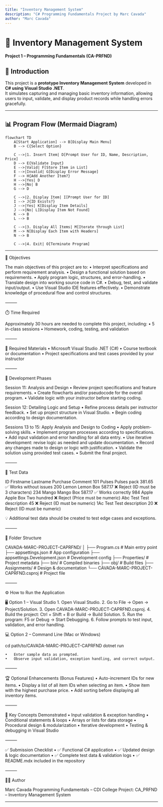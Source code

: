 ```yaml
---
title: "Inventory Management System"
description: "C# Programming Fundamentals Project by Marc Cavada"
author: "Marc Cavada"
---
```


# 🧩 Inventory Management System  
**Project 1 – Programming Fundamentals (CA-PRFND)**  

## 📘 Introduction  
This project is a **prototype Inventory Management System** developed in **C# using Visual Studio .NET**.  
It simulates capturing and managing basic inventory information, allowing users to input, validate, and display product records while handling errors gracefully.  

---

## 📊 Program Flow (Mermaid Diagram)

```mermaid
flowchart TD
    A[Start Application] --> B[Display Main Menu]
    B --> C{Select Option}

    C -->|1. Insert Item| D[Prompt User for ID, Name, Description, Price]
    D --> E{Validate Input}
    E -->|Valid| F[Store Item in List]
    E -->|Invalid| G[Display Error Message]
    F --> H{Add Another Item?}
    H -->|Yes| D
    H -->|No| B
    G --> D

    C -->|2. Display Item| I[Prompt User for ID]
    I --> J{ID Exists?}
    J -->|Yes| K[Display Item Details]
    J -->|No| L[Display Item Not Found]
    K --> B
    L --> B

    C -->|3. Display All Items| M[Iterate through List]
    M --> N[Display Each Item with Headers]
    N --> B

    C -->|4. Exit| O[Terminate Program]
```
---

🎯 Objectives

The main objectives of this project are to:
	•	Interpret specifications and perform requirement analysis.
	•	Design a functional solution based on requirements.
	•	Apply program logic, structures, and error-handling.
	•	Translate design into working source code in C#.
	•	Debug, test, and validate input/output.
	•	Use Visual Studio IDE features effectively.
	•	Demonstrate knowledge of procedural flow and control structures.

⸻

⏱️ Time Required

Approximately 30 hours are needed to complete this project, including:
	•	5 in-class sessions
	•	Homework, coding, testing, and validation

⸻

🧰 Required Materials
	•	Microsoft Visual Studio .NET (C#)
	•	Course textbook or documentation
	•	Project specifications and test cases provided by your instructor

⸻

🧠 Development Phases

Session 11: Analysis and Design
	•	Review project specifications and feature requirements.
	•	Create flowcharts and/or pseudocode for the overall program.
	•	Validate logic with your instructor before starting coding.

Session 12: Detailing Logic and Setup
	•	Refine process details per instructor feedback.
	•	Set up project structure in Visual Studio.
	•	Begin coding according to design documentation.

Sessions 13 to 15: Apply Analysis and Design to Coding
	•	Apply problem-solving skills.
	•	Implement program processes according to specifications.
	•	Add input validation and error handling for all data entry.
	•	Use iterative development: revise logic as needed and update documentation.
	•	Record any changes made to design or logic with justification.
	•	Validate the solution using provided test cases.
	•	Submit the final project.

⸻

🧪 Test Data

ID	Firstname	Lastname	Purchase	Comment
101	Pulses	Pulses pack	381.65	✅ Works without issues
200	Lemon	Lemon Box	587.17	❌ Reject (ID must be 3 characters)
234	Mango	Mango Box	587.17	✅ Works correctly
984	Apple	Apple Box	Two hundred	❌ Reject (Price must be numeric)
Abc	Test	Test description	45	❌ Reject (ID must be numeric)
1Ac	Test	Test description	20	❌ Reject (ID must be numeric)

💡 Additional test data should be created to test edge cases and exceptions.

⸻

🧱 Folder Structure

CAVADA-MARC-PROJECT-CAPRFND/
│
├── Program.cs                     # Main entry point
├── appsettings.json               # App configuration
├── appsettings.Development.json   # Development config
├── Properties/                    # Project metadata
├── bin/                           # Compiled binaries
├── obj/                           # Build files
├── Assignments/                   # Design & documentation
└── CAVADA-MARC-PROJECT-CAPRFND.csproj # Project file


⸻

⚙️ How to Run the Application

🖥️ Option 1 – Visual Studio
	1.	Open Visual Studio.
	2.	Go to File → Open → Project/Solution.
	3.	Open CAVADA-MARC-PROJECT-CAPRFND.csproj.
	4.	Build the project: Ctrl + Shift + B or Build → Build Solution.
	5.	Run the program: F5 or Debug → Start Debugging.
	6.	Follow prompts to test input, validation, and error handling.

💻 Option 2 – Command Line (Mac or Windows)

cd path/to/CAVADA-MARC-PROJECT-CAPRFND
dotnet run

	•	Enter sample data as prompted.
	•	Observe input validation, exception handling, and correct output.

⸻

🏆 Optional Enhancements (Bonus Features)
	•	Auto-increment IDs for new items.
	•	Display a list of all item IDs when selecting an item.
	•	Show item with the highest purchase price.
	•	Add sorting before displaying all inventory items.

⸻

🧩 Key Concepts Demonstrated
	•	Input validation & exception handling
	•	Conditional statements & loops
	•	Arrays or lists for data storage
	•	Procedural design & modularization
	•	Iterative development
	•	Testing & debugging in Visual Studio

⸻

✅ Submission Checklist
	•	✅ Functional C# application
	•	✅ Updated design & logic documentation
	•	✅ Complete test data & validation logs
	•	✅ README.mdx included in the repository

⸻

👨‍💻 Author

Marc Cavada
Programming Fundamentals – CDI College
Project: CA_PRFND – Inventory Management System

---

